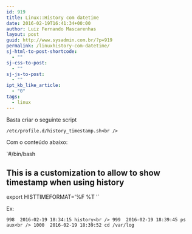 ```yaml
---
id: 919
title: Linux::History com datetime
date: 2016-02-19T16:41:34+00:00
author: Luiz Fernando Mascarenhas
layout: post
guid: http://www.sysadmin.com.br/?p=919
permalink: /linuxhistory-com-datetime/
sj-html-to-post-shortcode:
  - ""
sj-css-to-post:
  - ""
sj-js-to-post:
  - ""
ipt_kb_like_article:
  - "0"
tags:
  - linux
---
```

Basta criar o seguinte script

`/etc/profile.d/history_timestamp.sh<br />
` 
  
Com o conteúdo abaixo:
  
`#/bin/bash<br />
## This is a customization to allow to show timestamp when using history<br />
export HISTTIMEFORMAT='%F %T '`

Ex:
  
  `998  2016-02-19 18:34:15 history<br />
  999  2016-02-19 18:39:45 ps aux<br />
 1000  2016-02-19 18:39:52 cd /var/log`